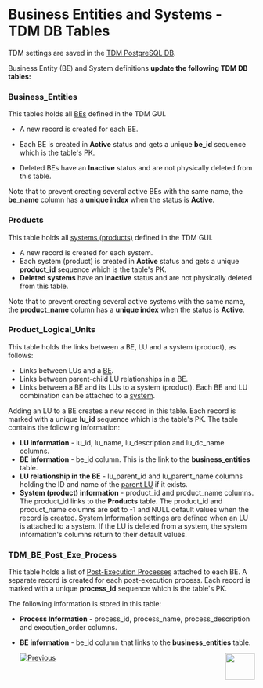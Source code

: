 # Business Entities and Systems - TDM DB Tables

TDM settings are saved in the [TDM PostgreSQL DB](/articles/TDM/tdm_architecture/02_tdm_database.md). 

Business Entity (BE) and System definitions **update the following TDM DB tables:**

### Business_Entities

This tables holds all [BEs](04_tdm_gui_business_entity_window.md) defined in the TDM GUI. 

-  A new record is created for each BE. 
-  Each BE is created in **Active** status and gets a unique **be_id** sequence which is the table's PK.

- Deleted BEs have an **Inactive** status and are not physically deleted from this table.

Note that to prevent creating several active BEs with the same name, the **be_name** column has a **unique index** when the status is **Active**.

### Products

This table holds all [systems (products)](05_tdm_gui_product_window.md) defined in the TDM GUI.
-  A new record is created for each system.  
-  Each system (product) is created in **Active** status and gets a unique **product_id** sequence which is the table's PK. 
-  **Deleted systems** have an **Inactive** status and are not physically deleted from this table.

Note that to prevent creating several active systems with the same name, the **product_name** column has a **unique index** when the status is **Active**. 

### Product_Logical_Units

This table holds the links between a BE, LU and a system (product), as follows:
- Links between LUs and a [BE](04_tdm_gui_business_entity_window.md).
- Links between parent-child LU relationships in a BE.
- Links between a BE and its LUs to a system (product). Each BE and LU combination can be attached to a [system](05_tdm_gui_product_window.md).

Adding an LU to a BE creates a new record in this table. Each record is marked with a unique **lu_id** sequence which is the table's PK. The table contains the following information:

- **LU information** - lu_id, lu_name, lu_description and lu_dc_name columns. 
- **BE information** - be_id column. This is the link to the **business_entities** table.
- **LU relationship in the BE** - lu_parent_id and lu_parent_name columns holding the ID and name of the [parent LU](/articles/TDM/tdm_overview/03_business_entity_overview.md#building-an-lu-hierarchy-in-a-be) if it exists. 
- **System (product) information** - product_id and product_name columns. The product_id links to the **Products** table.  The product_id and product_name columns are set to -1 and NULL default values when the record is created. System Information settings are defined when an LU is attached to a system. If the LU is deleted from a system, the system information's columns return to their default values.

### TDM_BE_Post_Exe_Process

This table holds a list of [Post-Execution Processes](/articles/TDM/tdm_gui/04_tdm_gui_business_entity_window.md#post-execution-processes-tab) attached to each BE. A separate record is created for each post-execution process. Each record is marked with a unique **process_id** sequence which is the table's PK.

The following information is stored in this table:

- **Process Information** -  process_id, process_name, process_description and execution_order columns.
- **BE information** -  be_id column that links to the **business_entities** table.



  [![Previous](/articles/images/Previous.png)](05_tdm_gui_product_window.md)[<img align="right" width="60" height="54" src="/articles/images/Next.png">](07_tdm_gui_environment_overview.md)



